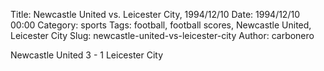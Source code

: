 Title: Newcastle United vs. Leicester City, 1994/12/10
Date: 1994/12/10 00:00
Category: sports
Tags: football, football scores, Newcastle United, Leicester City
Slug: newcastle-united-vs-leicester-city
Author: carbonero


Newcastle United 3 - 1 Leicester City
